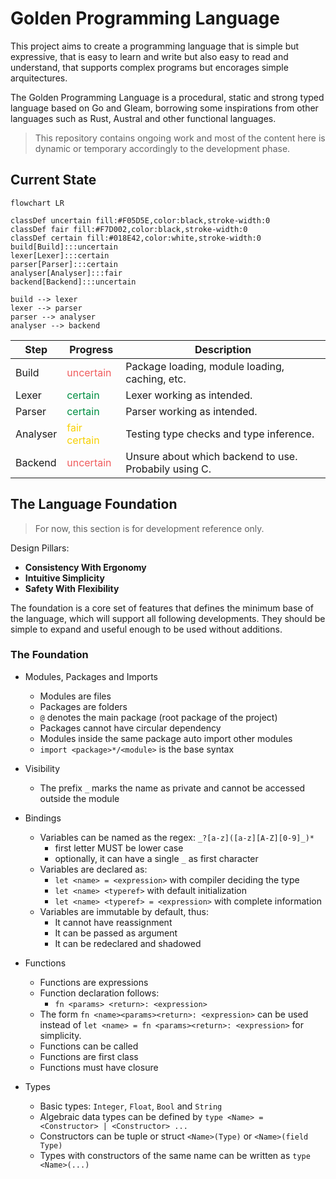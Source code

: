 # Golden Programming Language

This project aims to create a programming language that is simple but expressive, that is easy to learn and write but also easy to read and understand, that supports complex programs but encorages simple arquitectures. 

The Golden Programming Language is a procedural, static and strong typed language based on Go and Gleam, borrowing some inspirations from other languages such as Rust, Austral and other functional languages.

> This repository contains ongoing work and most of the content here is dynamic or temporary accordingly to the development phase.

## Current State

```mermaid
flowchart LR

classDef uncertain fill:#F05D5E,color:black,stroke-width:0
classDef fair fill:#F7D002,color:black,stroke-width:0
classDef certain fill:#018E42,color:white,stroke-width:0
build[Build]:::uncertain
lexer[Lexer]:::certain
parser[Parser]:::certain
analyser[Analyser]:::fair
backend[Backend]:::uncertain

build --> lexer
lexer --> parser
parser --> analyser
analyser --> backend
```

| Step     | Progress                                        | Description                                           |
|----------|-------------------------------------------------|-------------------------------------------------------|
| Build    | <span style="color:#F05D5E">uncertain</span>    | Package loading, module loading, caching, etc.        |
| Lexer    | <span style="color:#018E42">certain</span>      | Lexer working as intended.                            |
| Parser   | <span style="color:#018E42">certain</span>      | Parser working as intended.                           |
| Analyser | <span style="color:#F7D002">fair certain</span> | Testing type checks and type inference.               |
| Backend  | <span style="color:#F05D5E">uncertain</span>    | Unsure about which backend to use. Probabily using C. |

## The Language Foundation

> For now, this section is for development reference only.

Design Pillars:

- **Consistency With Ergonomy**
- **Intuitive Simplicity**
- **Safety With Flexibility**

The foundation is a core set of features that defines the minimum base of the language, which will support all following developments. They should be simple to expand and useful enough to be used without additions.

### The Foundation

- Modules, Packages and Imports
  - Modules are files
  - Packages are folders
  - `@` denotes the main package (root package of the project)
  - Packages cannot have circular dependency
  - Modules inside the same package auto import other modules
  - `import <package>*/<module>` is the base syntax

- Visibility
  - The prefix `_` marks the name as private and cannot be accessed outside the module

- Bindings
  - Variables can be named as the regex: `_?[a-z]([a-z][A-Z][0-9]_)*`
    - first letter MUST be lower case
    - optionally, it can have a single `_` as first character
  - Variables are declared as:
    - `let <name> = <expression>` with compiler deciding the type
    - `let <name> <typeref>` with default initialization
    - `let <name> <typeref> = <expression>` with complete information
  - Variables are immutable by default, thus:
    - It cannot have reassignment
    - It can be passed as argument
    - It can be redeclared and shadowed

- Functions
  - Functions are expressions
  - Function declaration follows:
    - `fn <params> <return>: <expression>`
  - The form `fn <name><params><return>: <expression>` can be used instead of
    `let <name> = fn <params><return>: <expression>` for simplicity.
  - Functions can be called
  - Functions are first class
  - Functions must have closure

- Types
  - Basic types: `Integer`, `Float`, `Bool` and `String`
  - Algebraic data types can be defined by `type <Name> = <Constructor> | <Constructor> ...`
  - Constructors can be tuple or struct `<Name>(Type)` or `<Name>(field Type)`
  - Types with constructors of the same name can be written as `type <Name>(...)`
